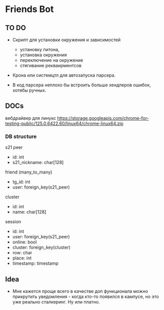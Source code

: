 # Friends Bot

## TO DO

- Скрипт для установки окружения и зависимостей
    - установку питона,
    - установка окружения
    - переключение на окружение
    - стягивание рекваирментсов
    
- Крона или системцтл для автозапуска парсера.

- В код парсера неплохо бы встроить больше хендлеров ошибок, хотябы ручных. 

## DOCs

вебдрайвер для линукс 
https://storage.googleapis.com/chrome-for-testing-public/125.0.6422.60/linux64/chrome-linux64.zip

### DB structure
s21 peer 
- id: int
- s21_nickname: char[128]

friend (many_to_many) 
- tg_id: int
- user: foreign_key(s21_peer)

cluster
- id: int
- name: char[128]

session
- id: int 
- user: foreign_key(s21_peer)
- online: bool
- cluster: foreign_key(cluster)
- row: char
- place: int
- timestamp: timestamp


## Idea

- Мне кажется проще всего в качестве доп функционала можно прикрутить уведомления - когда кто-то появился в кампусе, но это уже реально сталкеринг. Ну или платно.
